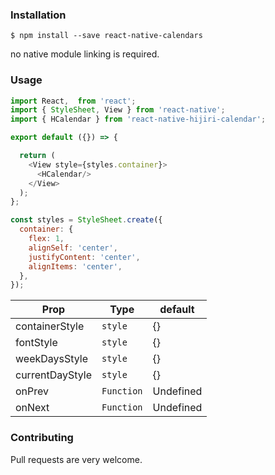 ### Installation

```
$ npm install --save react-native-calendars
```

no native module linking is required.

### Usage

```javascript
import React,  from 'react';
import { StyleSheet, View } from 'react-native';
import { HCalendar } from 'react-native-hijiri-calendar';

export default ({}) => {

  return (
    <View style={styles.container}>
      <HCalendar/>
    </View>
  );
};

const styles = StyleSheet.create({
  container: {
    flex: 1,
    alignSelf: 'center',
    justifyContent: 'center',
    alignItems: 'center',
  },
});
```


|      Prop          |Type                          |default                         |
|----------------|-------------------------------|-----------------------------|
|containerStyle|`style`            |{}            |
|fontStyle          |`style`            |{}            |
|weekDaysStyle          |`style`|{}|
|currentDayStyle          |`style`|{}|
|onPrev          |`Function`| Undefined
|onNext          |`Function`|Undefined|




### Contributing

Pull requests are very welcome.
